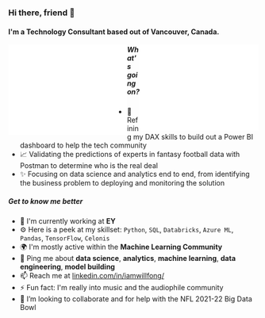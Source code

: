 ### Hi there, friend 👋

#### I'm a Technology Consultant based out of Vancouver, Canada.

<a href="https://metrics.lecoq.io/about/will-fong"><img src="metrics-achievements.svg" align="left" width="47.5%"></img></a>
<a href="https://metrics.lecoq.io/about/will-fong"><img src="metrics-base.svg" align="right" width="47.5%"></img></a>  

##### What's going on?

- 📌 Refining my DAX skills to build out a Power BI dashboard to help the tech community
- 📈 Validating the predictions of experts in fantasy football data with Postman to determine who is the real deal  
- ✨ Focusing on data science and analytics end to end, from identifying the business problem to deploying and monitoring the solution

##### Get to know me better

- 🏢 I'm currently working at **EY**
- ⚙️ Here is a peek at my skillset: `Python`, `SQL`, `Databricks`, `Azure ML`, `Pandas`, `TensorFlow`, `Celonis`
- 🌍 I'm mostly active within the **Machine Learning Community**
- 💬 Ping me about **data science**, **analytics**, **machine learning**, **data engineering**, **model building**
- 📫 Reach me at [linkedin.com/in/iamwillfong/](https://linkedin.com/in/iamwillfong/)
- ⚡️ Fun fact: I'm really into music and the audiophile community
- 🤔 I’m looking to collaborate and for help with the NFL 2021-22 Big Data Bowl

<!--
**will-fong/will-fong** is a ✨ _special_ ✨ repository because its `README.md` (this file) appears on your GitHub profile.

Here are some ideas to get you started:

- 🔭 I’m currently working on ...
- 🌱 I’m currently learning ...
- 👯 I’m looking to collaborate on ...
- 💬 Ask me about ...
- 📫 How to reach me: ...
- 😄 Pronouns: ...
- ⚡ Fun fact: ...
-->
